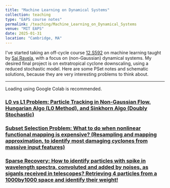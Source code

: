 ```yaml
---
title: "Machine Learning on Dynamical Systems"
collection: teaching
type: "EAPS course notes"
permalink: /teaching/Machine_Learning_on_Dynamical_Systems
venue: "MIT EAPS"
date: 2025-01-31
location: "Cambridge, MA"
---
```


I've started taking an off-cycle course [12.S592](https://dols.mit.edu/) on machine learning taught by [Sai Ravela](https://essg.mit.edu/), with a focus on (non-Gaussian) dynamical systems. My desired final project is on extratropical cyclone downscaling, using a reduced stochastic model. Here are some PSet notes and schematic solutions, because they are very interesting problems to think about. 

---
Loading using Google Colab is recommended.

### [L0 vs L1 Problem: Particle Tracking in Non-Gaussian Flow. Hungarian Algo (L0 Method), and Sinkhorn Algo (Doubly Stochastic)](https://colab.research.google.com/drive/1X27758UFuUIUhd7kbmvfKwkWhieA8NlB?usp=sharing)

### [Subset Selection Problem: What to do when nonlinear functional mapping is expensive? (Resampling and mapping approximation, to identify most damaging cyclones from massive input features)](https://colab.research.google.com/drive/1JIthPVkOei6DWFemKd0ZphxuljEVayyW?usp=sharing)

### [Sparse Recovery: How to identify particles with spike in wavelength spectra, convoluted and added by noises, as siganls received in telescopes? Retrieving 4 particles from a 1000by1000 space and identify their weight!](https://colab.research.google.com/drive/1EXrucdL-V_WH3sdnk6Wwl1BV0m4ge5ZK?usp=sharing)

